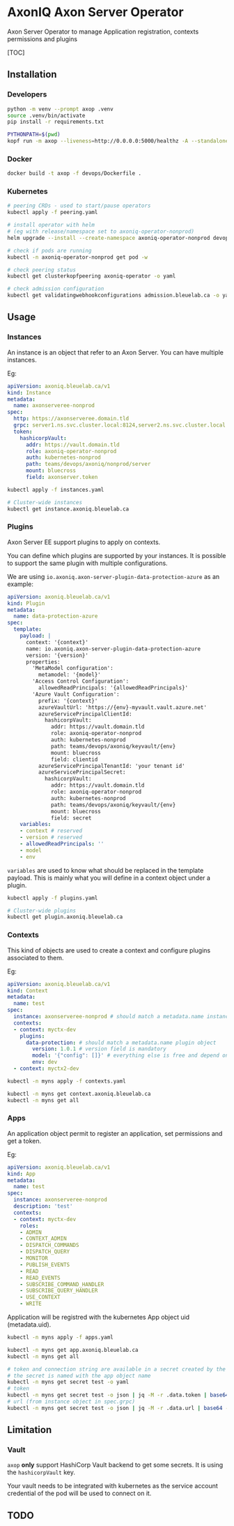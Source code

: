 # AxonIQ Axon Server Operator

Axon Server Operator to manage Application registration, contexts permissions and plugins



[TOC]

## Installation

### Developers

```bash
python -m venv --prompt axop .venv
source .venv/bin/activate
pip install -r requirements.txt

PYTHONPATH=$(pwd)
kopf run -m axop --liveness=http://0.0.0.0:5000/healthz -A --standalone # --peering=axoniq-operator
```

### Docker

```bash
docker build -t axop -f devops/Dockerfile .
```

### Kubernetes

```bash
# peering CRDs - used to start/pause operators
kubectl apply -f peering.yaml

# install operator with helm
# (eg with release/namespace set to axoniq-operator-nonprod)
helm upgrade --install --create-namespace axoniq-operator-nonprod devops/chart/ -n axoniq-operator-nonprod

# check if pods are running
kubectl -n axoniq-operator-nonprod get pod -w

# check peering status
kubectl get clusterkopfpeering axoniq-operator -o yaml

# check admission configuration
kubectl get validatingwebhookconfigurations admission.bleuelab.ca -o yaml
```

## Usage

### Instances

An instance is an object that refer to an Axon Server. You can have multiple instances.

Eg:

```yaml
apiVersion: axoniq.bleuelab.ca/v1
kind: Instance
metadata:
  name: axonserveree-nonprod
spec:
  http: https://axonserveree.domain.tld
  grpc: server1.ns.svc.cluster.local:8124,server2.ns.svc.cluster.local:8124,server3.ns.svc.cluster.local:8124
  token:
    hashicorpVault:
      addr: https://vault.domain.tld
      role: axoniq-operator-nonprod
      auth: kubernetes-nonprod
      path: teams/devops/axoniq/nonprod/server
      mount: bluecross
      field: axonserver.token
```

```bash
kubectl apply -f instances.yaml

# Cluster-wide instances
kubectl get instance.axoniq.bleuelab.ca
```

### Plugins

Axon Server EE support plugins to apply on contexts.

You can define which plugins are supported by your instances. It is possible to support the same plugin with multiple configurations.

We are using `io.axoniq.axon-server-plugin-data-protection-azure` as an example:

```yaml
apiVersion: axoniq.bleuelab.ca/v1
kind: Plugin
metadata:
  name: data-protection-azure
spec:
  template:
    payload: |
      context: '{context}'
      name: io.axoniq.axon-server-plugin-data-protection-azure
      version: '{version}'
      properties:
        'MetaModel configuration':
          metamodel: '{model}'
        'Access Control Configuration':
          allowedReadPrincipals: '{allowedReadPrincipals}'
        'Azure Vault Configuration':
          prefix: '{context}'
          azureVaultUrl: 'https://{env}-myvault.vault.azure.net'
          azureServicePrincipalClientId:
            hashicorpVault:
              addr: https://vault.domain.tld
              role: axoniq-operator-nonprod
              auth: kubernetes-nonprod
              path: teams/devops/axoniq/keyvault/{env}
              mount: bluecross
              field: clientid
          azureServicePrincipalTenantId: 'your tenant id'
          azureServicePrincipalSecret:
            hashicorpVault:
              addr: https://vault.domain.tld
              role: axoniq-operator-nonprod
              auth: kubernetes-nonprod
              path: teams/devops/axoniq/keyvault/{env}
              mount: bluecross
              field: secret
    variables:
    - context # reserved
    - version # reserved
    - allowedReadPrincipals: ''
    - model
    - env

```

`variables` are used to know what should be replaced in the template payload. This is mainly what you will define in a context object under a plugin.

```bash
kubectl apply -f plugins.yaml

# Cluster-wide plugins
kubectl get plugin.axoniq.bleuelab.ca
```

### Contexts

This kind of objects are used to create a context and configure plugins associated to them.

Eg:

```yaml
apiVersion: axoniq.bleuelab.ca/v1
kind: Context
metadata:
  name: test
spec:
  instance: axonserveree-nonprod # should match a metadata.name instance object
  contexts:
  - context: myctx-dev
    plugins:
      data-protection: # should match a metadata.name plugin object
        version: 1.0.1 # version field is mandatory
        model: '{"config": []}' # everything else is free and depend on the plugin definition (and spec.template.variables)
        env: dev
  - context: myctx2-dev
```

```bash
kubectl -n myns apply -f contexts.yaml

kubectl -n myns get context.axoniq.bleuelab.ca
kubectl -n myns get all
```

### Apps

An application object permit to register an application, set permissions and get a token.

Eg:

```yaml
apiVersion: axoniq.bleuelab.ca/v1
kind: App
metadata:
  name: test
spec:
  instance: axonserveree-nonprod
  description: 'test'
  contexts:
  - context: myctx-dev
    roles:
    - ADMIN
    - CONTEXT_ADMIN
    - DISPATCH_COMMANDS
    - DISPATCH_QUERY
    - MONITOR
    - PUBLISH_EVENTS
    - READ
    - READ_EVENTS
    - SUBSCRIBE_COMMAND_HANDLER
    - SUBSCRIBE_QUERY_HANDLER
    - USE_CONTEXT
    - WRITE
```

Application will be registred with the kubernetes App object uid (metadata.uid).

```bash
kubectl -n myns apply -f apps.yaml

kubectl -n myns get app.axoniq.bleuelab.ca
kubectl -n myns get all

# token and connection string are available in a secret created by the operator
# the secret is named with the app object name
kubectl -n myns get secret test -o yaml
# token
kubectl -n myns get secret test -o json | jq -M -r .data.token | base64 -d
# url (from instance object in spec.grpc)
kubectl -n myns get secret test -o json | jq -M -r .data.url | base64 -d
```



## Limitation

### Vault

`axop` **only** support HashiCorp Vault backend to get some secrets. It is using the `hashicorpVault` key.

Your vault needs to be integrated with kubernetes as the service account credential of the pod will be used to connect on it.

## TODO

